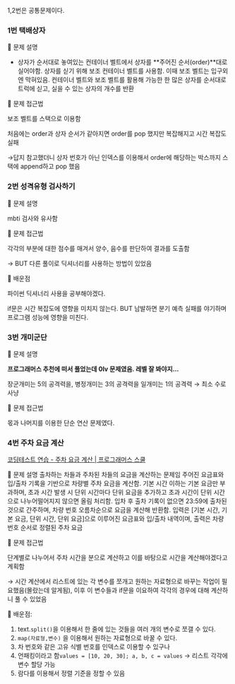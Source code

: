 1,2번은 공통문제이다.
### 1번 택배상자

📌 문제 설명

- 상자가 순서대로 놓여있는 컨테이너 벨트에서 상자를  **주어진 순서(order)**대로 실어야함. 상자를 싣기 위해 보조 컨테이너 벨트를 사용함. 이때 보조 벨트는 입구외엔 막혀있음. 컨테이너 벨트와 보조 벨트를 활용해 가능한 한 많은 상자를 순서대로 트럭에 싣고, 실을 수 있는 상자의 개수를 반환

 📌 문제 접근법

보조 벨트를 스택으로 이용함

처음에는 order과 상자 순서가 같아지면 order를 pop 했지만 복잡해지고 시간 복잡도 실패

→답지 참고했더니 상자 번호가 아닌 인덱스를 이용해서 order에 해당하는 박스까지 스택에 append하고 pop 했음

### 2번 성격유형 검사하기

📌 문제 설명

 mbti 검사와 유사함

📌 문제 접근법

각각의 부분에 대한 점수를 매겨서 양수, 음수를 판단하여 결과를 도출함

→ BUT 다른 풀이로 딕셔너리를 사용하는 방법이 있었음

📌 배운점 

파이썬 딕셔너리 사용을 공부해야겠다.

if문은 시간 복잡도에 영향을 미치지 않는다. BUT 남발하면 분기 예측 실패를 야기하며 프로그램 성능에 영향을 미친다.

### 3번 개미군단

📌 문제 설명

**프로그래머스 추천에 떠서 풀었는데 0lv 문제였음. 레벨 잘 봐야지...**

 장군개미는 5의 공격력을, 병정개미는 3의 공격력을 일개미는 1의 공격력 → 최소 수로 사냥

📌 문제 접근법

몫과 나머지를 이용한 단순 연산 문제였다.

### 4번 주차 요금 계산

[코딩테스트 연습 - 주차 요금 계산 | 프로그래머스 스쿨](https://school.programmers.co.kr/learn/courses/30/lessons/92341)

📌 문제 설명
출차하는 차들과 주차된 차들의 요금을 계산하는 문제임
주어진 요금표와 입/출차 기록을 기반으로 차량별 주차 요금을 계산함. 기본 시간 이하는 기본 요금만 부과하며, 초과 시간 발생 시 단위 시간마다 단위 요금을 추가하고 초과 시간이 단위 시간으로 나누어떨어지지 않으면 올림 처리함. 입차 후 출차 기록이 없으면 23:59에 출차된 것으로 간주하며, 차량 번호 오름차순으로 요금을 계산해 반환함. 입력은 [기본 시간, 기본 요금, 단위 시간, 단위 요금]으로 이루어진 요금표와 입/출차 내역이며, 출력은 차량 번호 순서로 정렬된 주차 요금


📌 문제 접근법

단계별로 나누어서 주차 시간을 분으로 계산하고 이를 바탕으로 시간을 계산해야겠다고 계획함

→ 시간 계산에서 리스트에 있는 각 변수를 쪼개고 원하는 자료형으로 바꾸는 작업이 필요했음(몰랐는데 알게됨), 이후 이 변수들과 if문을 이요하여 각각의 경우에 대해 계산하니 풀 수 있었음

📌 배운점:

1.  text.`split()`을 이용해서 한 줄에 있는 것들을 여러 개의 변수로 쪼갤 수 있다. 
2. `map(자료형,변수)` 을 이용해서 원하는 자료형으로 바꿀 수 있다.
3. 차 번호와 같은 고유 식별 번호를 인덱스로 이용할 수 있구나
4. 언패킹이라고 함`values = [10, 20, 30]; a, b, c = values` → 리스트 각각에 변수 할당 가능
5. 람다를 이용해서 정렬 기준을 정할 수 있음
